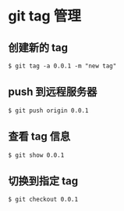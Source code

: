 # git tag 管理

## 创建新的 tag

```shell
$ git tag -a 0.0.1 -m "new tag"
```

## push 到远程服务器

```shell
$ git push origin 0.0.1
```

## 查看 tag 信息

```shell
$ git show 0.0.1
```

## 切换到指定 tag

```shell
$ git checkout 0.0.1
```

